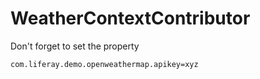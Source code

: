 # WeatherContextContributor

Don't forget to set the property
```
com.liferay.demo.openweathermap.apikey=xyz
```